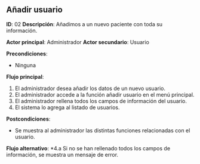 ## Añadir usuario
**ID**: 02
**Descripción**: Añadimos a un nuevo paciente con toda su 
información.

**Actor principal**: Administrador
**Actor secundario**: Usuario

**Precondiciones**:
* Ninguna

**Flujo principal**:
1. El administrador desea añadir los datos de un nuevo usuario.
1. El administrador accede a la función añadir usuario en el menú 
principal.
1. El administrador rellena todos los campos de información del 
usuario.
1. El sistema lo agrega al listado de usuarios.

**Postcondiciones**: 
* Se muestra al administrador las distintas funciones relacionadas con 
el usuario.

**Flujo alternativo**:
*4.a Si no se han rellenado todos los campos de información, se muestra 
un mensaje de error.

